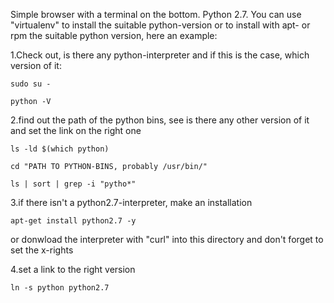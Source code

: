 Simple browser with a terminal on the bottom. Python 2.7. You can use "virtualenv" to install the suitable python-version or 
to install with apt- or rpm the suitable python version, here an example:

1.Check out, is there any python-interpreter and if this is the case, which version of it:

`sudo su - `

`python -V`

2.find out the path of the python bins, see is there any other version of it and set the link on the right one

`ls -ld $(which python)`

`cd "PATH TO PYTHON-BINS, probably /usr/bin/"`

`ls | sort | grep -i "pytho*"`

3.if there isn't a python2.7-interpreter, make an installation

`apt-get install python2.7 -y`

or donwload the interpreter with "curl" into this directory and don't forget to set the x-rights

4.set a link to the right version

`ln -s python python2.7`

